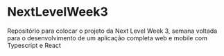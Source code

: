 # NextLevelWeek3
Repositório para colocar o projeto da Next Level Week 3, semana voltada para o desenvolvimento de um aplicação completa web e mobile com Typescript e React
